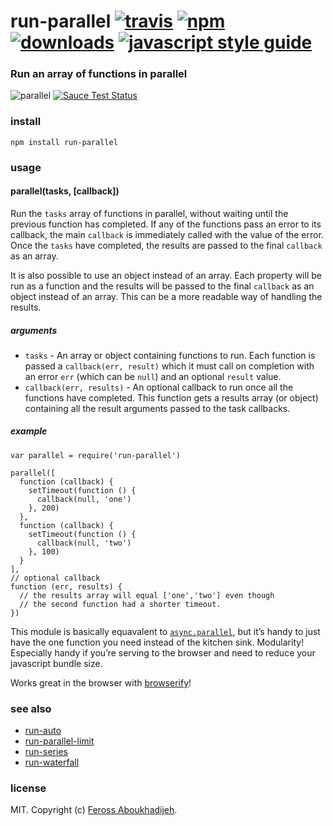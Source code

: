 run-parallel [![travis](https://img.shields.io/travis/feross/run-parallel/master.svg)](https://travis-ci.org/feross/run-parallel) [![npm](https://img.shields.io/npm/v/run-parallel.svg)](https://npmjs.org/package/run-parallel) [![downloads](https://img.shields.io/npm/dm/run-parallel.svg)](https://npmjs.org/package/run-parallel) [![javascript style guide](https://img.shields.io/badge/code_style-standard-brightgreen.svg)](https://standardjs.com)
==============================================================================================================================================================================================================================================================================================================================================================================================================================================================

### Run an array of functions in parallel

![parallel](https://raw.githubusercontent.com/feross/run-parallel/master/img.png) [![Sauce Test Status](https://saucelabs.com/browser-matrix/run-parallel.svg)](https://saucelabs.com/u/run-parallel)

### install

    npm install run-parallel

### usage

#### parallel(tasks, \[callback\])

Run the `tasks` array of functions in parallel, without waiting until the previous function has completed. If any of the functions pass an error to its callback, the main `callback` is immediately called with the value of the error. Once the `tasks` have completed, the results are passed to the final `callback` as an array.

It is also possible to use an object instead of an array. Each property will be run as a function and the results will be passed to the final `callback` as an object instead of an array. This can be a more readable way of handling the results.

##### arguments

-   `tasks` - An array or object containing functions to run. Each function is passed a `callback(err, result)` which it must call on completion with an error `err` (which can be `null`) and an optional `result` value.
-   `callback(err, results)` - An optional callback to run once all the functions have completed. This function gets a results array (or object) containing all the result arguments passed to the task callbacks.

##### example

    var parallel = require('run-parallel')

    parallel([
      function (callback) {
        setTimeout(function () {
          callback(null, 'one')
        }, 200)
      },
      function (callback) {
        setTimeout(function () {
          callback(null, 'two')
        }, 100)
      }
    ],
    // optional callback
    function (err, results) {
      // the results array will equal ['one','two'] even though
      // the second function had a shorter timeout.
    })

This module is basically equavalent to [`async.parallel`](https://github.com/caolan/async#paralleltasks-callback), but it’s handy to just have the one function you need instead of the kitchen sink. Modularity! Especially handy if you’re serving to the browser and need to reduce your javascript bundle size.

Works great in the browser with [browserify](http://browserify.org/)!

### see also

-   [run-auto](https://github.com/feross/run-auto)
-   [run-parallel-limit](https://github.com/feross/run-parallel-limit)
-   [run-series](https://github.com/feross/run-series)
-   [run-waterfall](https://github.com/feross/run-waterfall)

### license

MIT. Copyright (c) [Feross Aboukhadijeh](http://feross.org).
